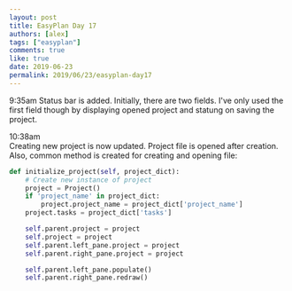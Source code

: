 ```yaml
---
layout: post
title: EasyPlan Day 17
authors: [alex]
tags: ["easyplan"]
comments: true
like: true
date: 2019-06-23
permalink: 2019/06/23/easyplan-day17
---
```

9:35am
Status bar is added. Initially, there are two fields. I've only used the first field though by displaying opened project and statung on saving the project.

10:38am  
Creating new project is now updated. Project file is opened after creation. Also, common method is created for creating and opening file:

```python
def initialize_project(self, project_dict):
    # Create new instance of project
    project = Project()
    if 'project_name' in project_dict:
        project.project_name = project_dict['project_name']
    project.tasks = project_dict['tasks']

    self.parent.project = project
    self.project = project
    self.parent.left_pane.project = project
    self.parent.right_pane.project = project

    self.parent.left_pane.populate()
    self.parent.right_pane.redraw()
```
